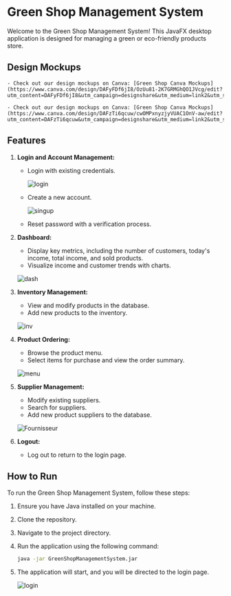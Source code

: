 # Green Shop Management System

Welcome to the Green Shop Management System! This JavaFX desktop application is designed for managing a green or eco-friendly products store.

## Design Mockups
    - Check out our design mockups on Canva: [Green Shop Canva Mockups](https://www.canva.com/design/DAFyFDf6jI8/OzUu81-2K7GRMGhQO1JVcg/edit?utm_content=DAFyFDf6jI8&utm_campaign=designshare&utm_medium=link2&utm_source=sharebutton)
   
    - Check out our design mockups on Canva: [Green Shop Canva Mockups](https://www.canva.com/design/DAFzTi6qcuw/cwOMPxnyzjyVUAC1OnV-aw/edit?utm_content=DAFzTi6qcuw&utm_campaign=designshare&utm_medium=link2&utm_source=sharebutton)

## Features

1. **Login and Account Management:**
    - Login with existing credentials.
      
      ![login](https://github.com/attiaimed/GreenShop/assets/146118678/c9831e4c-dfdc-4216-8c42-77de9f5dbd88)
      
    - Create a new account.
      
      ![singup](https://github.com/attiaimed/GreenShop/assets/146118678/aaf68822-a780-4b8c-8b04-53110188a463)

    - Reset password with a verification process.
2. **Dashboard:**
    - Display key metrics, including the number of customers, today's income, total income, and sold products.
    - Visualize income and customer trends with charts.
      
    ![dash](https://github.com/attiaimed/GreenShop/assets/146118678/8694fba3-9a54-475c-936d-4e0c85f744e6)

3. **Inventory Management:**
    - View and modify products in the database.
    - Add new products to the inventory.

    ![inv](https://github.com/attiaimed/GreenShop/assets/146118678/5fb76bc4-4ba0-471c-b226-11157b241bf6)

4. **Product Ordering:**
    - Browse the product menu.
    - Select items for purchase and view the order summary.
      
    ![menu](https://github.com/attiaimed/GreenShop/assets/146118678/7d5ff165-8253-411a-82e5-48c8e7a55388)

5. **Supplier Management:**
    - Modify existing suppliers.
    - Search for suppliers.
    - Add new product suppliers to the database.
      
    ![Fournisseur](https://github.com/attiaimed/GreenShop/assets/146118678/4ea29a6d-f551-4df3-9490-cc197cc2bb41)

6. **Logout:**
    - Log out to return to the login page.

## How to Run

To run the Green Shop Management System, follow these steps:

1. Ensure you have Java installed on your machine.
2. Clone the repository.
3. Navigate to the project directory.
4. Run the application using the following command:

    ```bash
    java -jar GreenShopManagementSystem.jar
    ```

5. The application will start, and you will be directed to the login page.
    
   ![login](https://github.com/attiaimed/GreenShop/assets/146118678/02164cac-8a98-4191-bbdf-2d2d1deb8acc)
